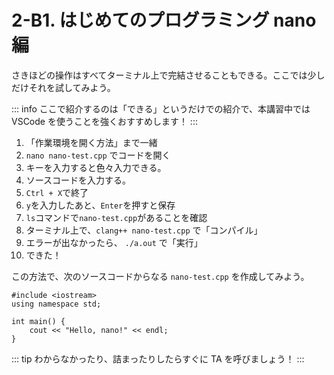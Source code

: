 # 2-B1. はじめてのプログラミング nano 編

さきほどの操作はすべてターミナル上で完結させることもできる。ここでは少しだけそれを試してみよう。

::: info
ここで紹介するのは「できる」というだけでの紹介で、本講習中では VSCode を使うことを強くおすすめします！
:::

1. 「作業環境を開く方法」まで一緒
2. `nano nano-test.cpp` でコードを開く
3. キーを入力すると色々入力できる。
4. ソースコードを入力する。
5. `Ctrl + X`で終了
6. `y`を入力したあと、`Enter`を押すと保存
7. `ls`コマンドで`nano-test.cpp`があることを確認
8. ターミナル上で、`clang++ nano-test.cpp` で「コンパイル」
9. エラーが出なかったら、 `./a.out` で「実行」
10. できた！

この方法で、次のソースコードからなる `nano-test.cpp` を作成してみよう。

```cpp:line-numbers
#include <iostream>
using namespace std;

int main() {
    cout << "Hello, nano!" << endl;
}
```

::: tip
わからなかったり、詰まったりしたらすぐに TA を呼びましょう！
:::
